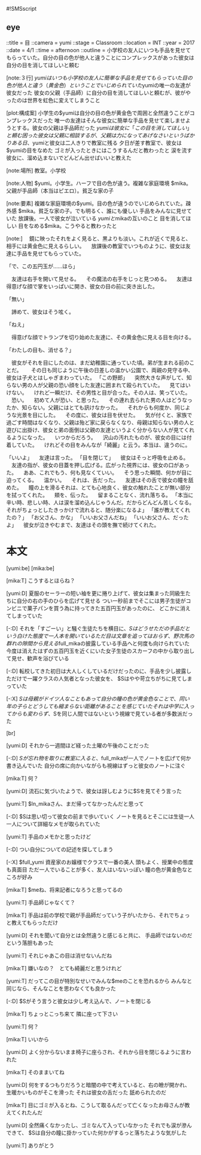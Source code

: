 #!SMSscript

## eye

::title = 目
::camera = yumi
::stage = Classroom
::location = INT
::year = 2017
::date = 4/1
::time = afternoon
::outline = 小学校の友人にいつも手品を見せてもらっていた。自分の目の色が他人と違うことにコンプレックスがあった彼女は自分の目を消してほしいと頼む

[note:３行]
$yumiはいつも小学校の友人に簡単な手品を見せてもらっていた
目の色が他人と違う（黄金色）ということでいじめられていた$yumiの唯一の友達が彼女だった
彼女の父親（手品師）に自分の目を消してほしいと頼むが、彼がやったのは世界を虹色に変えてしまうこと

[plot:構成案]
小学生の$yumiは自分の目の色が黄金色で周囲と全然違うことがコンプレックスだった
唯一の友達はそんな彼女に簡単な手品を見せて楽しませようとする。彼女の父親は手品師だった
$yumiは彼女に「この目を消してほしい」と頼む
困った彼女は父親に相談するが、父親は力になってあげなさいというばかり
ある日、$yumiと彼女は二人きりで教室に残る
夕日が差す教室で、彼女は$yumiの目をなめた
ゴミが入ったときにはこうするんだと教わったと
涙を流す彼女に、溜め込まないでどんどん出せばいいと教えた

[note:場所]
教室。小学校

[note:人物]
$yumi。小学生。ハーフで目の色が違う。複雑な家庭環境
$mika。父親が手品師（本当はピエロ）。貧乏な家の子

[note:要素]
複雑な家庭環境の$yumi。目の色が違うのでいじめられていた。疎外感
$mika。貧乏な家の子。でも明るく、誰にも優しい
手品をみんなに見せていた
放課後。一人で彼女が泣いている
$yumiと$mikaの互いのこと
目を消してほしい
目をなめる$mika。こうやると教わったと

[note:]
　鏡に映ったそれをよく見ると、黒よりも淡い。これが近くで見ると、相手には黄金色に見えるらしい。
　放課後の教室でいつものように、彼女は友達に手品を見せてもらっていた。

「で、この五円玉が……ほら」

　友達は右手を開いて見せる。
　その魔法の右手をじっと見つめる。
　友達は得意げな顔で掌をいっぱいに開き、彼女の目の前に突き出した。

「無い」

　諦めて、彼女はそう呟く。

「ねえ」

　得意げな顔でトランプを切り始めた友達に、その黄金色に見える目を向ける。

「わたしの目も、消せる？」


　彼女がそれを目にしたのは、まだ幼稚園に通っていた頃。弟が生まれる前のことだ。　
　その日も同じように午後の日差しの温かい公園で、両親の見守る中、彼女は子犬とはしゃぎまわっていた。
「この野郎」
　突然大きな声がして、知らない男の人が父親の恐い顔をした友達に囲まれて殴られていた。
　見てはいけない。
　けれど一瞬だけ、その男性と目が合った。その人は、笑っていた。
　恐い。
　初めて人が恐い、と思った。
　その連れ去られた男の人はどうなったか、知らない。父親にはとても訊けなかった。
　それからも何度か、同じような光景を目にした。
　その度に、彼女は目を伏せた。
　気が付くと、家族で過ごす時間はなくなり、父親は殆ど家に戻らなくなり、母親は知らない男の人と遊びに出掛け、彼女と弟の面倒は父親の友達というよく分からない人が見てくれるようになった。
　いつからだろう。
　沢山の汚れたものが、彼女の目には付着していた。
　けれどその目をみんなが「綺麗」と云う。本当は、違うのに。

「いいよ」
　友達は言った。
「目を閉じて」
　彼女はそっと呼吸を止める。
　友達の指が、彼女の目蓋を押し広げる。広がった視界には、彼女の口があった。
　ああ、これでもう、何も見なくていい。
　そう思った瞬間、何かが目に迫ってくる。
　温かい。
　それは、舌だった。
　友達はその舌で彼女の瞳を舐めた。
　瞳の上を滑るそれは、とても心地良く、彼女の触れたことが無い部分を拭ってくれた。
　頬を、伝った。
　留まることなく、流れ落ちる。
「本当に辛い時、悲しい時、人は涙を溜め込んじゃうんだ。だからどんどん苦しくなる。それがちょっとしたきっかけで流れると、随分楽になるよ」
「誰が教えてくれたの？」
「お父さん、かな」
「いいお父さんだね」
「いいお父さん、だったよ」
　彼女が泣きやむまで、友達はその頭を撫で続けてくれた。


# 本文

[yumi:be]
[mika:be]

[mika:T]
こうするとほらね？

[yumi:D]
夏服のセーラーの短い袖を更に捲り上げて、彼女は集まった同級生たちに自分の右の手のひらを広げて見せる
つい一秒前までそこには男子生徒がコンビニで菓子パンを買う為に持ってきた五百円玉があったのに、
どこかに消えてしまっていた

[-:D]
それを「すごーい」と騒ぐ生徒たちを横目に、$Sはどうせただの手品だという白けた態度で一人本を開いている
ただ目は文章を追ってはおらず、野次馬の群れの隙間から見える$full_mikaの披露している手品へと何度も向けられていた
今度は消えたはずの五百円玉を近くにいた女子生徒のスカーフの中から取り出して見せ、歓声を浴びている

[-:D]
転校してきた初日は大人しくしているだけだったのに、手品を少し披露しただけで一躍クラスの人気者となった彼女を、
$Sはやや苛立ちがちに見てしまっていた

[-:X]
$Sは母親がドイツ人なこともあって自分の瞳の色が黄金色なことで、同い年の子らとどうしても縮まらない距離があることを感じていた
それは中学に入ってからも変わらず、$Sを同じ人間ではないという視線で見ている者が多数派だった

[br]

[yumi:D]
それから一週間ほど経った土曜の午後のことだった

[-:D]
$Sが忘れ物を取りに教室に入ると、$full_mikaが一人でノートを広げて何か書き込んでいた
自分の席に向かいながらも視線はずっと彼女のノートに注ぐ

[mika:T]
何？

[yumi:D]
流石に気づいたようで、彼女は訝しむように$Sを見てそう言った

[yumi:T]
$ln_mikaさん、まだ帰ってなかったんだと思って

[-:D]
$Sは思い切って彼女の前まで歩いていく
ノートを見るとそこには生徒一人一人について詳細なメモが取られていた

[yumi:T]
手品のメモかと思ったけど

[-:D]
つい自分についての記述を探してしまう

[-:X]
$full_yumi
資産家のお嬢様でクラスで一番の美人
頭もよく、授業中の態度も真面目
ただ一人でいることが多く、友人はいないっぽい
瞳の色が黄金色なところが好み

[mika:T]
$meね、将来記者になろうと思ってるの

[yumi:T]
手品師じゃなくて？

[mika:T]
手品は前の学校で親が手品師だっていう子がいたから、それでちょっと教えてもらっただけ

[yumi:D]
それを聞いて自分とは全然違うと感じると共に、
手品師ではないのだという落胆もあった

[yumi:T]
それじゃあこの目は消せないんだね

[mika:T]
嫌いなの？　とても綺麗だと思うけれど

[yumi:T]
だってこの目が特別なせいでみんな$meのことを恐れるから
みんなと同じなら、そんなことを思わなくても良かった

[-:D]
$Sがそう言うと彼女は少し考え込んで、ノートを閉じる

[mika:T]
ちょっとこっち来て
隣に座って下さい

[yumi:T]
何？

[mika:T]
いいから

[yumi:D]
よく分からないまま椅子に座らされ、それから目を閉じるように言われた

[mika:T]
そのままいてね

[yumi:D]
何をするつもりだろうと暗闇の中で考えていると、右の瞼が開かれ、生暖かいものがそこを滑った
それは彼女の舌だった
舐められたのだ

[mika:T]
目にゴミが入るとね、こうして取るんだって亡くなったお母さんが教えてくれたんだ

[yumi:D]
全然痛くなかったし、ゴミなんて入っていなかった
それでも涙が滲んできて、
$Sは自分の瞳に掛かっていた何かがするっと落ちたような気がした

[yumi:T]
ありがとう

